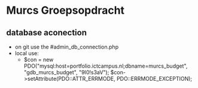 # Murcs Groepsopdracht

## database aconection

- on git use the #admin_db_connection.php
- local use:
    - $con = new PDO("mysql:host=portfolio.ictcampus.nl;dbname=murcs_budget", "gdb_murcs_budget", "9I0!s3aV");
      $con->setAttribute(PDO::ATTR_ERRMODE, PDO::ERRMODE_EXCEPTION);
